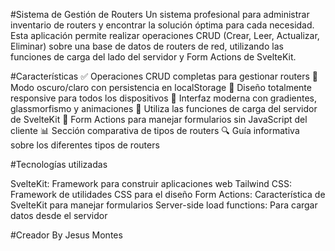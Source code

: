 #Sistema de Gestión de Routers
Un sistema profesional para administrar inventario de routers y encontrar la solución óptima para cada necesidad. Esta aplicación permite realizar operaciones CRUD (Crear, Leer, Actualizar, Eliminar) sobre una base de datos de routers de red, utilizando las funciones de carga del lado del servidor y Form Actions de SvelteKit.

#Características
✅ Operaciones CRUD completas para gestionar routers
🌙 Modo oscuro/claro con persistencia en localStorage
📱 Diseño totalmente responsive para todos los dispositivos
🎨 Interfaz moderna con gradientes, glassmorfismo y animaciones
🔄 Utiliza las funciones de carga del servidor de SvelteKit
📝 Form Actions para manejar formularios sin JavaScript del cliente
📊 Sección comparativa de tipos de routers
🔍 Guía informativa sobre los diferentes tipos de routers

#Tecnologías utilizadas

SvelteKit: Framework para construir aplicaciones web
Tailwind CSS: Framework de utilidades CSS para el diseño
Form Actions: Característica de SvelteKit para manejar formularios
Server-side load functions: Para cargar datos desde el servidor

#Creador
By Jesus Montes
